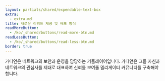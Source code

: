 ```yaml
---
layout: partials/shared/expendable-text-box
extra:
  - extra.md
title: 새로운 리워드 제공 및 배포 방식
readMoreButton:
  - /ko/_shared/buttons/read-more-btn.md
readLessButton:
  - /ko/_shared/buttons/read-less-btn.md
border: true
---
```


가디언은 네트워크의 보안과 운영을 담당하는 키플레이어입니다. 가디언은 그들 자신과 네트워크의 관심사를 제대로 대표하여 신뢰를 보여줄 델리게이터 커뮤니티를 구축해야합니다.
